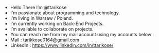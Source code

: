 -  Hello There I’m @ttarikose
-  I'm passionate about programming and technology.
-  I'm living in Warsaw / Poland.
-  I’m currently working on Back-End Projects.
-  I’m available to collaborate on projects. 
-  You can reach me from my mail account using my accounts below :
-  Mail : tarikkose0164@gmail.com 
-  LinkedIn : https://www.linkedin.com/in/ttarikose/


<!---
ttarikose/ttarikose is a ✨ special ✨ repository because its `README.md` (this file) appears on your GitHub profile.
You can click the Preview link to take a look at your changes.
--->
